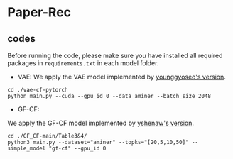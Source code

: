 # Paper-Rec


## codes
Before running the code, please make sure you have installed all required packages in `requirements.txt` in each model folder.

* VAE:
We apply the VAE model implemented by [younggyoseo's version](https://github.com/younggyoseo/vae-cf-pytorch).

```shell
cd ./vae-cf-pytorch
python main.py --cuda --gpu_id 0 --data aminer --batch_size 2048
```

* GF-CF:

We apply the GF-CF model implemented by [yshenaw's version](https://github.com/yshenaw/GF_CF).

```shell
cd ./GF_CF-main/Table3&4/
python3 main.py --dataset="aminer" --topks="[20,5,10,50]" --simple_model "gf-cf" --gpu_id 0
```
